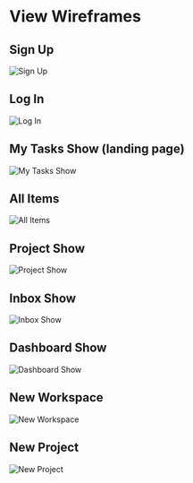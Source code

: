 # View Wireframes

## Sign Up
![Sign Up]

## Log In
![Log In]

## My Tasks Show (landing page)
![My Tasks Show]

## All Items
![All Items]

## Project Show
![Project Show]

## Inbox Show
![Inbox Show]

## Dashboard Show
![Dashboard Show]

## New Workspace
![New Workspace]

## New Project
![New Project]

[Sign Up]: ./wireframes/Sign_Up.png
[Log In]: ./wireframes/Log_In.png
[My Tasks Show]: ./wireframes/My_Tasks_Show.png
[All Items]: ./wireframes/All_Items.png
[Project Show]: ./wireframes/Project_Show.png
[Inbox Show]: ./wireframes/Inbox_Show.png
[Dashboard Show]: ./wireframes/Dashboard_Show.png
[New Workspace]: ./wireframes/New_Workspace.png
[New Project]: ./wireframes/New_Project.png
